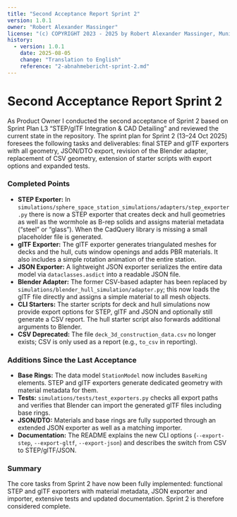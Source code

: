 ```yaml
---
title: "Second Acceptance Report Sprint 2"
version: 1.0.1
owner: "Robert Alexander Massinger"
license: "(c) COPYRIGHT 2023 - 2025 by Robert Alexander Massinger, Munich, Germany. ALL RIGHTS RESERVED."
history:
  - version: 1.0.1
    date: 2025-08-05
    change: "Translation to English"
    reference: "2-abnahmebericht-sprint-2.md"
---
```


# Second Acceptance Report Sprint 2

As Product Owner I conducted the second acceptance of Sprint 2 based on Sprint Plan L3 “STEP/glTF Integration & CAD Detailing” and reviewed the current state in the repository. The sprint plan for Sprint 2 (13–24 Oct 2025) foresees the following tasks and deliverables: final STEP and glTF exporters with all geometry, JSON/DTO export, revision of the Blender adapter, replacement of CSV geometry, extension of starter scripts with export options and expanded tests.

### Completed Points

* **STEP Exporter:** In `simulations/sphere_space_station_simulations/adapters/step_exporter.py` there is now a STEP exporter that creates deck and hull geometries as well as the wormhole as B-rep solids and assigns material metadata (“steel” or “glass”). When the CadQuery library is missing a small placeholder file is generated.
* **glTF Exporter:** The glTF exporter generates triangulated meshes for decks and the hull, cuts window openings and adds PBR materials. It also includes a simple rotation animation of the entire station.
* **JSON Exporter:** A lightweight JSON exporter serializes the entire data model via `dataclasses.asdict` into a readable JSON file.
* **Blender Adapter:** The former CSV-based adapter has been replaced by `simulations/blender_hull_simulation/adapter.py`; this now loads the glTF file directly and assigns a simple material to all mesh objects.
* **CLI Starters:** The starter scripts for deck and hull simulations now provide export options for STEP, glTF and JSON and optionally still generate a CSV report. The hull starter script also forwards additional arguments to Blender.
* **CSV Deprecated:** The file `deck_3d_construction_data.csv` no longer exists; CSV is only used as a report (e.g., `to_csv` in reporting).

### Additions Since the Last Acceptance

* **Base Rings:** The data model `StationModel` now includes `BaseRing` elements. STEP and glTF exporters generate dedicated geometry with material metadata for them.
* **Tests:** `simulations/tests/test_exporters.py` checks all export paths and verifies that Blender can import the generated glTF files including base rings.
* **JSON/DTO:** Materials and base rings are fully supported through an extended JSON exporter as well as a matching importer.
* **Documentation:** The README explains the new CLI options (`--export-step`, `--export-gltf`, `--export-json`) and describes the switch from CSV to STEP/glTF/JSON.

### Summary

The core tasks from Sprint 2 have now been fully implemented: functional STEP and glTF exporters with material metadata, JSON exporter and importer, extensive tests and updated documentation. Sprint 2 is therefore considered complete.

